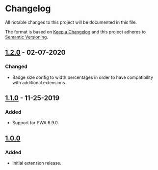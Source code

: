 # Changelog

All notable changes to this project will be documented in this file.

The format is based on [Keep a Changelog](http://keepachangelog.com/) and this project adheres to [Semantic Versioning](http://semver.org/).

## [1.2.0] - 02-07-2020
### Changed
- Badge size config to width percentages in order to have compatibility with additional extensions.

## [1.1.0] - 11-25-2019
### Added
- Support for PWA 6.9.0. 

## [1.0.0]
### Added
- Initial extension release.


[1.2.0]: https://github.com/shopgate-professional-services/ext-product-image-badges/compare/v1.1.0...v1.2.0
[1.1.0]: https://github.com/shopgate-professional-services/ext-product-image-badges/compare/v1.0.0...v1.1.0
[1.0.0]: https://github.com/shopgate-professional-services/ext-product-image-badges/releases/v1.0.0